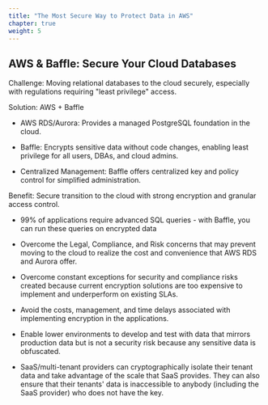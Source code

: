```yaml
---
title: "The Most Secure Way to Protect Data in AWS"
chapter: true
weight: 5
---
```


## AWS & Baffle: Secure Your Cloud Databases

Challenge: Moving relational databases to the cloud securely, especially with regulations requiring "least privilege" access.

Solution:  AWS + Baffle

-   AWS RDS/Aurora: Provides a managed PostgreSQL foundation in the cloud.
    
-   Baffle: Encrypts sensitive data without code changes, enabling least privilege for all users, DBAs, and cloud admins.
    
-   Centralized Management: Baffle offers centralized key and policy control for simplified administration.
    

Benefit: Secure transition to the cloud with strong encryption and granular access control.


-   99% of applications require advanced SQL queries - with Baffle, you can run these queries on encrypted data
    
-   Overcome the Legal, Compliance, and Risk concerns that may prevent moving to the cloud to realize the cost and convenience that AWS RDS and Aurora offer.
    
-   Overcome constant exceptions for security and compliance risks created because current encryption solutions are too expensive to implement and underperform on existing SLAs.
    
-   Avoid the costs, management, and time delays associated with implementing encryption in the applications.
    
-   Enable lower environments to develop and test with data that mirrors production data but is not a security risk because any sensitive data is obfuscated.
    
-   SaaS/multi-tenant providers can cryptographically isolate their tenant data and take advantage of the scale that SaaS provides. They can also ensure that their tenants' data is inaccessible to anybody (including the SaaS provider) who does not have the key.
